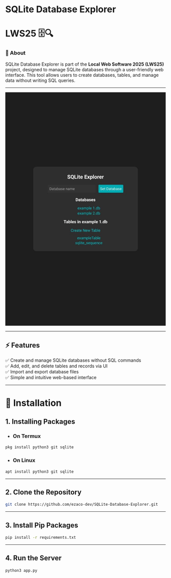# SQLite Database Explorer  
# LWS25 🗄️🔍  

### 🎯 About  
SQLite Database Explorer is part of the **Local Web Software 2025 (LWS25)** project, designed to manage SQLite databases through a user-friendly web interface. This tool allows users to create databases, tables, and manage data without writing SQL queries.  

---

<img src="screenshot.jpg">

---

## ⚡ Features  
✅ Create and manage SQLite databases without SQL commands  
✅ Add, edit, and delete tables and records via UI  
✅ Import and export database files  
✅ Simple and intuitive web-based interface  

---

# 🚀 Installation  
## 1. Installing Packages  
- ### On Termux  
```bash  
pkg install python3 git sqlite
```
- ### On Linux

```bash 
apt install python3 git sqlite
```

---

## 2. Clone the Repository
```bash
git clone https://github.com/ezaco-dev/SQLite-Database-Explorer.git
```

---
## 3. Install Pip Packages
```bash
pip install -r requirements.txt
```

---

## 4. Run the Server
```bash
python3 app.py
```